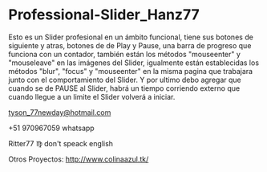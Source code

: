 # Professional-Slider_Hanz77
Esto es un Slider profesional en un ámbito funcional, tiene sus botones de siguiente y atras, botones de de Play y Pause, una barra de progreso que funciona con un contador, también están los métodos "mouseenter" y "mouseleave" en las imágenes del Slider, igualmente están establecidas los métodos "blur", "focus" y "mouseenter" en la misma pagina que trabajara junto con el comportamiento del Slider. 
Y por ultimo debo agregar que cuando se de PAUSE al Slider, habrá un tiempo corriendo externo que cuando llegue a un limite el Slider volverá a iniciar.

tyson_77newday@hotmail.com

+51 970967059    whatsapp

Ritter77 :virgo:    	don't speack english

Otros Proyectos:
	http://www.colinaazul.tk/




